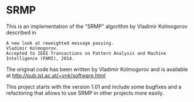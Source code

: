 SRMP
====

This is an implementation of the "SRMP" algorithm by Vladimir Kolmogorov described in

    A new look at reweighted message passing.
    Vladimir Kolmogorov.
    Accepted to IEEE Transactions on Pattern Analysis and Machine Intelligence (PAMI), 2014. 
    
The original code has been written by  Vladimir Kolmogorov and is available at
  http://pub.ist.ac.at/~vnk/software.html
  
This project starts with the version 1.01 and include some bugfixes and a refactoring
that allows to use SRMP in other projects more easily.
